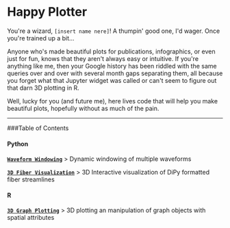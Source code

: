# Happy Plotter
You're a wizard, `[insert name nere]`! A thumpin' good one, I'd wager. Once you're trained up a bit...

Anyone who's made beautiful plots for publications, infographics, or even just for fun, knows that they aren't always easy or intuitive. If you're anything like me, then your Google history has been riddled with the same queries over and over with several month gaps separating them, all because you forget what that Jupyter widget was called or can't seem to figure out that darn 3D plotting in R.

Well, lucky for you (and future me), here lives code that will help you make beautiful plots, hopefully without as much of the pain.

----------------

###Table of Contents
#### Python
[**``Waveform Windowing``**](./Python/histograms/example_histogram_window.ipynb)  > Dynamic windowing of multiple waveforms

[**``3D Fiber Visualization``**](./Python/fibers/README.md)  > 3D Interactive visualization of DiPy formatted fiber streamlines

#### R
[**``3D Graph Plotting``**](./R/graphs/3dplot/graph3D.md)  > 3D plotting an manipulation of graph objects with spatial attributes
